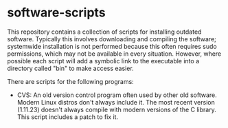 # software-scripts
This repository contains a collection of scripts for installing outdated software.
Typically this involves downloading and compiling the software; systemwide installation
is not performed because this often requires sudo permissions, which may not be available
in every situation. However, where possible each script will add a symbolic link to the
executable into a directory called "bin" to make access easier.

There are scripts for the following programs:
* CVS: An old version control program often used by other old software. Modern Linux
distros don't always include it. The most recent version (1.11.23) doesn't always compile
with modern versions of the C library. This script includes a patch to fix it.
